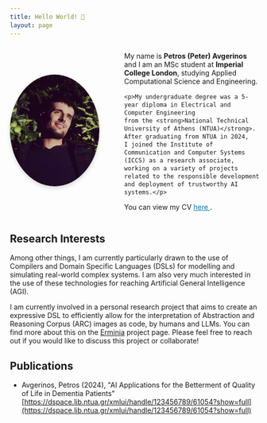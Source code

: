 ```yaml
---
title: Hello World! 👋 
layout: page
---
```


<div style="display: flex; align-items: center; gap: 30px; flex-wrap: wrap;">

  <div style="flex: 0 0 200px;">
    <img src="assets/me.jpg" alt="Peter Avgerinos" 
         style="width: 180px; border-radius: 50%; box-shadow: 0 4px 8px rgba(0,0,0,0.15);">

  </div>

  <div style="flex: 1; min-width: 250px;">
    <p>My name is <strong>Petros (Peter) Avgerinos</strong> and I am an MSc student at 
    <strong>Imperial College London</strong>, studying Applied Computational Science and Engineering.</p>

    <p>My undergraduate degree was a 5-year diploma in Electrical and Computer Engineering 
    from the <strong>National Technical University of Athens (NTUA)</strong>. After graduating from NTUA in 2024, 
    I joined the Institute of Communication and Computer Systems (ICCS) as a research associate,
    working on a variety of projects related to the responsible development and deployment of trustworthy AI systems.</p>

  <p>You can view my CV 
  <a href="assets/Petros_Avgerinos_CV.pdf" target="_blank" style="color: #0073b1; text-decoration: underline;">
    here
  </a>.
  </p>
  </div>

</div>

## Research Interests

Among other things, I am currently particularly drawn to the use of Compilers and  Domain
Specific Languages (DSLs) for modelling and simulating real-world complex systems.
I am also very much interested in the use of these technologies for reaching Artificial General Intelligence (AGI).

I am currently involved in a personal research project that aims to create an expressive 
DSL to efficiently allow for the interpretation of Abstraction and Reasoning Corpus (ARC) images as code, 
by humans and LLMs. You can find more about this on the [Erminia](/erminia/index.md) project page.
Please feel free to reach out if you would like to discuss this project or collaborate!

## Publications

- Avgerinos, Petros (2024), "AI Applications for the Betterment of Quality of Life in Dementia Patients" [https://dspace.lib.ntua.gr/xmlui/handle/123456789/61054?show=full](https://dspace.lib.ntua.gr/xmlui/handle/123456789/61054?show=full)
